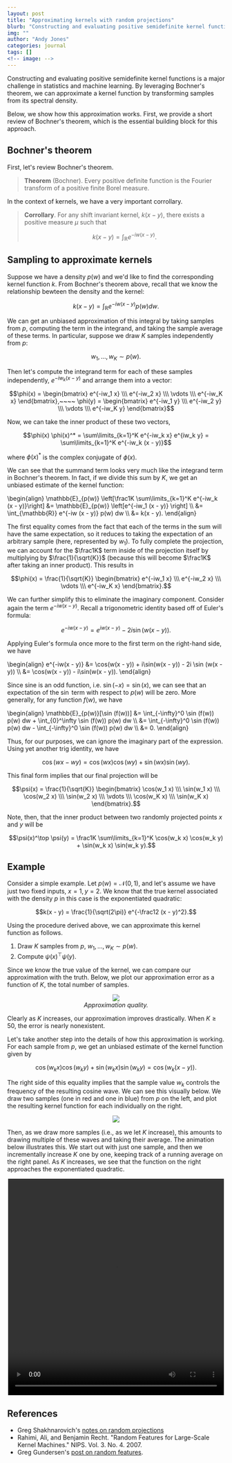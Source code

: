 ```yaml
---
layout: post
title: "Approximating kernels with random projections"
blurb: "Constructing and evaluating positive semidefinite kernel functions is a major challenge in statistics and machine learning. By leveraging Bochner's theorem, we can approximate a kernel function by transforming samples from its spectral density."
img: ""
author: "Andy Jones"
categories: journal
tags: []
<!-- image: -->
---
```


$$\DeclareMathOperator*{\argmin}{arg\,min}$$
$$\DeclareMathOperator*{\argmax}{arg\,max}$$

Constructing and evaluating positive semidefinite kernel functions is a major challenge in statistics and machine learning. By leveraging Bochner's theorem, we can approximate a kernel function by transforming samples from its spectral density.

Below, we show how this approximation works. First, we provide a short review of Bochner's theorem, which is the essential building block for this approach.

## Bochner's theorem

First, let's review Bochner's theorem.

> **Theorem** (Bochner). Every positive definite function is the Fourier transform of a positive finite Borel measure.

In the context of kernels, we have a very important corrollary.

> **Corrollary**. For any shift invariant kernel, $k(x - y)$, there exists a positive measure $\mu$ such that
>
> $$k(x - y) = \int_{\mathbb{R}} e^{-iw (x - y)}.$$

## Sampling to approximate kernels

Suppose we have a density $p(w)$ and we'd like to find the corresponding kernel function $k$. From Bochner's theorem above, recall that we know the relationship bewteen the density and the kernel:

$$k(x - y) = \int_{\mathbb{R}} e^{-iw (x - y)} p(w) dw.$$

We can get an unbiased approximation of this integral by taking samples from $p$, computing the term in the integrand, and taking the sample average of these terms. In particular, suppose we draw $K$ samples independently from $p$:

$$w_1, \dots, w_K \sim p(w).$$

Then let's compute the integrand term for each of these samples independently, $e^{-iw_k (x - y)}$ and arrange them into a vector:

$$\phi(x) = \begin{bmatrix}
e^{-iw_1 x} \\\
e^{-iw_2 x} \\\
\vdots \\\
e^{-iw_K x}
\end{bmatrix},~~~~
\phi(y) = \begin{bmatrix}
e^{-iw_1 y} \\\
e^{-iw_2 y} \\\
\vdots \\\
e^{-iw_K y}
\end{bmatrix}$$

Now, we can take the inner product of these two vectors,

$$\phi(x) \phi(x)^* = \sum\limits_{k=1}^K e^{-iw_k x} e^{iw_k y} = \sum\limits_{k=1}^K e^{-iw_k (x - y)}$$

where $\phi(x)^*$ is the complex conjugate of $\phi(x)$.

We can see that the summand term looks very much like the integrand term in Bochner's theorem. In fact, if we divide this sum by $K$, we get an unbiased estimate of the kernel function:

\begin{align} \mathbb{E}\_{p(w)} \left[\frac1K \sum\limits_{k=1}^K e^{-iw_k (x - y)}\right] &= \mathbb{E}\_{p(w)} \left[e^{-iw_1 (x - y)} \right] \\\ &= \int_{\mathbb{R}} e^{-iw (x - y)} p(w) dw \\\ &= k(x - y). \end{align}

The first equality comes from the fact that each of the terms in the sum will have the same expectation, so it reduces to taking the expectation of an arbitrary sample (here, represented by $w_1$). To fully complete the projection, we can account for the $\frac1K$ term inside of the projection itself by multiplying by $\frac{1}{\sqrt{K}}$ (because this will become $\frac1K$ after taking an inner product). This results in

$$\phi(x) = \frac{1}{\sqrt{K}} \begin{bmatrix}
e^{-iw_1 x} \\\
e^{-iw_2 x} \\\
\vdots \\\
e^{-iw_K x}
\end{bmatrix}.$$

We can further simplify this to eliminate the imaginary component. Consider again the term $e^{-iw(x - y)}$. Recall a trigonometric identity based off of Euler's formula:

$$e^{-iw(x - y)} = e^{iw(x - y)} - 2i \sin (w(x - y)).$$

Applying Euler's formula once more to the first term on the right-hand side, we have

\begin{align} e^{-iw(x - y)} &= \cos(w(x - y)) + i\sin(w(x - y)) - 2i \sin (w(x - y)) \\\ &= \cos(w(x - y)) - i\sin(w(x - y)). \end{align}

Since sine is an odd function, i.e. $\sin(-x) = \sin(x)$, we can see that an expectation of the $\sin$ term with respect to $p(w)$ will be zero. More generally, for any function $f(w)$, we have

\begin{align} \mathbb{E}\_{p(w)}[\sin (f(w))] &= \int_{-\infty}^0 \sin (f(w)) p(w) dw + \int_{0}^\infty \sin (f(w)) p(w) dw \\\ &= \int_{-\infty}^0 \sin (f(w)) p(w) dw - \int_{-\infty}^0 \sin (f(w)) p(w) dw \\\ &= 0. \end{align}

Thus, for our purposes, we can ignore the imaginary part of the expression. Using yet another trig identity, we have

$$\cos(wx - wy) = \cos(wx) \cos(wy) + \sin(wx) \sin(wy).$$

This final form implies that our final projection will be

$$\psi(x) = \frac{1}{\sqrt{K}} \begin{bmatrix}
\cos(w_1 x) \\\
\sin(w_1 x) \\\
\cos(w_2 x) \\\
\sin(w_2 x) \\\
\vdots \\\
\cos(w_K x) \\\
\sin(w_K x)
\end{bmatrix}.$$

Note, then, that the inner product between two randomly projected points $x$ and $y$ will be

$$\psi(x)^\top \psi(y) = \frac1K \sum\limits_{k=1}^K \cos(w_k x) \cos(w_k y) + \sin(w_k x) \sin(w_k y).$$

## Example

Consider a simple example. Let $p(w) = \mathcal{N}(0, 1)$, and let's assume we have just two fixed inputs, $x = 1, y = 2$. We know that the true kernel associated with the density $p$ in this case is the exponentiated quadratic:

$$k(x - y) = \frac{1}{\sqrt(2\pi)} e^{-\frac12 (x - y)^2}.$$

Using the procedure derived above, we can approximate this kernel function as follows.

1. Draw $K$ samples from $p$, $w_1, \dots, w_K \sim p(w)$.
2. Compute $\psi(x)^\top \psi(y)$.

Since we know the true value of the kernel, we can compare our approximation with the truth. Below, we plot our approximation error as a function of $K$, the total number of samples.

<center>
<figure>
  <img src="/assets/bochner_kernel_approx_quality.png">
  <figcaption><i>Approximation quality.</i></figcaption>
</figure>
</center>

Clearly as $K$ increases, our approximation improves drastically. When $K \geq 50$, the error is nearly nonexistent.

Let's take another step into the details of how this approximation is working. For each sample from $p$, we get an unbiased estimate of the kernel function given by

$$\cos(w_k x) \cos(w_k y) + \sin(w_k x) \sin(w_k y) = \cos(w_k(x - y)).$$

The right side of this equality implies that the sample value $w_k$ controls the frequency of the resulting cosine wave. We can see this visually below. We draw two samples (one in red and one in blue) from $p$ on the left, and plot the resulting kernel function for each individually on the right.

<center>
<figure>
  <img src="/assets/bochner_example.png">
  <figcaption><i></i></figcaption>
</figure>
</center>

Then, as we draw more samples (i.e., as we let $K$ increase), this amounts to drawing multiple of these waves and taking their average. The animation below illustrates this. We start out with just one sample, and then we incrementally increase $K$ one by one, keeping track of a running average on the right panel. As $K$ increases, we see that the function on the right approaches the exponentiated quadratic.

<center>
<video width="500" height="500" autoplay loop>
  <source src="/assets/bochner_animation.mp4" type="video/mp4" />
  Your browser does not support the video tag.
</video>
</center>

## References

- Greg Shakhnarovich's [notes on random projections](https://home.ttic.edu/~gregory/courses/LargeScaleLearning/lectures/proj_learn2.pdf)
- Rahimi, Ali, and Benjamin Recht. "Random Features for Large-Scale Kernel Machines." NIPS. Vol. 3. No. 4. 2007.
- Greg Gundersen's [post on random features](http://gregorygundersen.com/blog/2019/12/23/random-fourier-features/).

